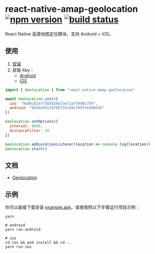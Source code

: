 # react-native-amap-geolocation [![npm version][version-badge]][npm] [![build status][build-badge]][build]

React Native 高德地图定位模块，支持 Android + iOS。

## 使用

1. [安装](docs/installation.md)
2. 获取 Key：
   - [Android](http://lbs.amap.com/api/android-location-sdk/guide/create-project/get-key)
   - [iOS](http://lbs.amap.com/api/ios-location-sdk/guide/create-project/get-key)

```javascript
import { Geolocation } from "react-native-amap-geolocation"

await Geolocation.init({
  ios: "9bd6c82e77583020a73ef1af59d0c759",
  android: "043b24fe18785f33c491705ffe5b6935"
})

Geolocation.setOptions({
  interval: 8000,
  distanceFilter: 20
})

Geolocation.addLocationListener(location => console.log(location))
Geolocation.start()
```

## 文档
- [Geolocation](docs/geolocation.md)

## 示例
你可以直接下载安装 [example.apk](https://github.com/qiuxiang/react-native-amap-geolocation/releases/download/v0.1.0/example.apk)，或者按照以下步骤运行项目示例：

```shell
yarn

# android
yarn run-android

# ios
cd ios && pod install && cd ..
yarn run-ios
```

[npm]: https://www.npmjs.com/package/react-native-amap-geolocation
[version-badge]: https://badge.fury.io/js/react-native-amap-geolocation.svg
[build-badge]: https://travis-ci.org/qiuxiang/react-native-amap-geolocation.svg?branch=master
[build]: https://travis-ci.org/qiuxiang/react-native-amap-geolocation
